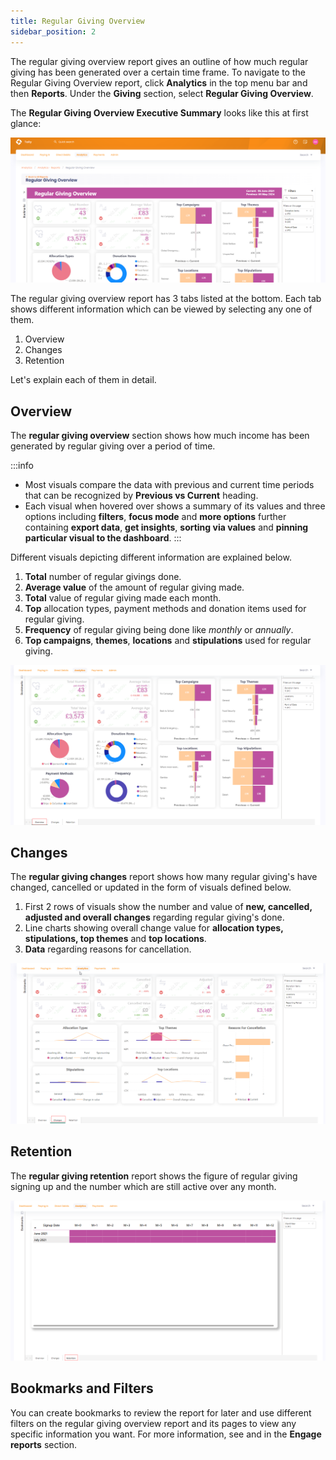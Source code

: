 ```yaml
---
title: Regular Giving Overview
sidebar_position: 2
---
```


The regular giving overview report gives an outline of how much regular giving has been generated over a certain time frame. To navigate to the Regular Giving Overview report, click **Analytics** in the top menu bar and then **Reports**. Under the **Giving** section, select **Regular Giving Overview**.

The **Regular Giving Overview Executive Summary** looks like this at first glance:

![Regular Giving Overview executive summary](./regular-giving-overview.png)

The regular giving overview report has 3 tabs listed at the bottom. Each tab shows different information which can be viewed by selecting any one of them.

1. Overview
2. Changes 
3. Retention

Let's explain each of them in detail.

## Overview

The **regular giving overview** section shows how much income has been generated by regular giving over a period of time. 

:::info
- Most visuals compare the data with previous and current time periods that can be recognized by **Previous vs Current** heading. 
- Each visual when hovered over shows a summary of its values and three options including **filters**, **focus mode** and **more options** further containing **export data**, **get insights**, **sorting via values** and **pinning particular visual to the dashboard**.
:::

Different visuals depicting different information are explained below.

1. **Total** number of regular givings done.
2. **Average value** of the amount of regular giving made.
3. **Total** value of regular giving made each month.
4. **Top** allocation types, payment methods and donation items used for regular giving.
5. **Frequency** of regular giving being done like *monthly* or *annually*. 
6. **Top campaigns**, **themes**, **locations** and **stipulations** used for regular giving.  

![Overview tab](./overview-tab.png)

## Changes

The **regular giving changes** report shows how many regular giving's have changed, cancelled or updated in the form of visuals defined below.

1. First 2 rows of visuals show the number and value of **new, cancelled, adjusted and overall changes** regarding regular giving's done.
2. Line charts showing overall change value for **allocation types, stipulations, top themes** and **top locations**.
3. **Data** regarding reasons for cancellation.

![Changes tab](./changes-tab.png)

## Retention

The **regular giving retention** report shows the figure of regular giving signing up and the number which are still active over any month.

![Retention tab](./retention-tab.png)

## Bookmarks and Filters

You can create bookmarks to review the report for later and use different filters on the regular giving overview report and its pages to view any specific information you want. For more information, see  <K2Link route="docs/engage/data/introduction-to-analytics/reports/adding-bookmarks/" text="Adding Bookmarks" isInternal/> and <K2Link route="docs/engage/data/introduction-to-analytics/reports/using-filters/" text="Using Filters" isInternal/> in the **Engage reports** section.